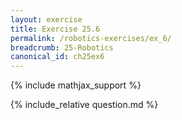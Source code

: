```yaml
---
layout: exercise
title: Exercise 25.6
permalink: /robotics-exercises/ex_6/
breadcrumb: 25-Robotics
canonical_id: ch25ex6
---
```


{% include mathjax_support %}
<div id="hiddden">{% include_relative question.md %}</div>